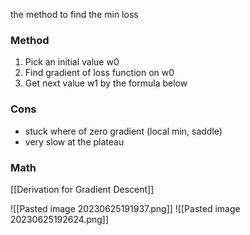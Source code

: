 the method to find the min loss

### Method
1. Pick an initial value w0
2. Find gradient of loss function on w0
3. Get next value w1 by the formula below

### Cons
+ stuck where of zero gradient (local min, saddle)
+ very slow at the plateau

### Math
[[Derivation for Gradient Descent]]


![[Pasted image 20230625191937.png]]
![[Pasted image 20230625192624.png]]
